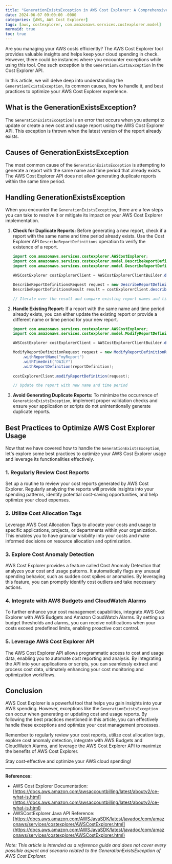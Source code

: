 ```yaml
---
title: "GenerationExistsException in AWS Cost Explorer: A Comprehensive Guide"
date: 2024-06-07 09:00:00 -0000
categories: [AWS, AWS Cost Explorer]
tags: [aws, costexplorer, com.amazonaws.services.costexplorer.model]
mermaid: true
toc: true
---
```



Are you managing your AWS costs efficiently? The AWS Cost Explorer tool provides valuable insights and helps keep your cloud spending in check. However, there could be instances where you encounter exceptions while using this tool. One such exception is the `GenerationExistsException` in the Cost Explorer API.

In this article, we will delve deep into understanding the `GenerationExistsException`, its common causes, how to handle it, and best practices to optimize your AWS Cost Explorer experience.

## What is the GenerationExistsException?
The `GenerationExistsException` is an error that occurs when you attempt to update or create a new cost and usage report using the AWS Cost Explorer API. This exception is thrown when the latest version of the report already exists.

## Causes of GenerationExistsException
The most common cause of the `GenerationExistsException` is attempting to generate a report with the same name and time period that already exists. The AWS Cost Explorer API does not allow generating duplicate reports within the same time period.

## Handling GenerationExistsException
When you encounter the `GenerationExistsException`, there are a few steps you can take to resolve it or mitigate its impact on your AWS Cost Explorer implementation.

1. **Check for Duplicate Reports:** Before generating a new report, check if a report with the same name and time period already exists. Use the Cost Explorer API `DescribeReportDefinitions` operation to verify the existence of a report.

    ```java
    import com.amazonaws.services.costexplorer.AWSCostExplorer;
    import com.amazonaws.services.costexplorer.model.DescribeReportDefinitionsRequest;
    import com.amazonaws.services.costexplorer.model.DescribeReportDefinitionsResult;
    
    AWSCostExplorer costExplorerClient = AWSCostExplorerClientBuilder.defaultClient();
    
    DescribeReportDefinitionsRequest request = new DescribeReportDefinitionsRequest();
    DescribeReportDefinitionsResult result = costExplorerClient.describeReportDefinitions(request);
    
    // Iterate over the result and compare existing report names and time periods
    ```

2. **Handle Existing Report:** If a report with the same name and time period already exists, you can either update the existing report or provide a different name or time period for your new report.

    ```java
    import com.amazonaws.services.costexplorer.AWSCostExplorer;
    import com.amazonaws.services.costexplorer.model.ModifyReportDefinitionRequest;
    
    AWSCostExplorer costExplorerClient = AWSCostExplorerClientBuilder.defaultClient();
    
    ModifyReportDefinitionRequest request = new ModifyReportDefinitionRequest()
        .withReportName("myReport")
        .withTimeUnit("DAILY")
        .withReportDefinition(reportDefinition);
        
    costExplorerClient.modifyReportDefinition(request);
    
    // Update the report with new name and time period
    ```

3. **Avoid Generating Duplicate Reports:** To minimize the occurrence of `GenerationExistsException`, implement proper validation checks and ensure your application or scripts do not unintentionally generate duplicate reports.

## Best Practices to Optimize AWS Cost Explorer Usage

Now that we have covered how to handle the `GenerationExistsException`, let's explore some best practices to optimize your AWS Cost Explorer usage and leverage its functionalities effectively.

### 1. Regularly Review Cost Reports
Set up a routine to review your cost reports generated by AWS Cost Explorer. Regularly analyzing the reports will provide insights into your spending patterns, identify potential cost-saving opportunities, and help optimize your cloud expenses.

### 2. Utilize Cost Allocation Tags
Leverage AWS Cost Allocation Tags to allocate your costs and usage to specific applications, projects, or departments within your organization. This enables you to have granular visibility into your costs and make informed decisions on resource allocation and optimization.

### 3. Explore Cost Anomaly Detection
AWS Cost Explorer provides a feature called Cost Anomaly Detection that analyzes your cost and usage patterns. It automatically flags any unusual spending behavior, such as sudden cost spikes or anomalies. By leveraging this feature, you can promptly identify cost outliers and take necessary actions.

### 4. Integrate with AWS Budgets and CloudWatch Alarms
To further enhance your cost management capabilities, integrate AWS Cost Explorer with AWS Budgets and Amazon CloudWatch Alarms. By setting up budget thresholds and alarms, you can receive notifications when your costs exceed predefined limits, enabling proactive cost control.

### 5. Leverage AWS Cost Explorer API
The AWS Cost Explorer API allows programmatic access to cost and usage data, enabling you to automate cost reporting and analysis. By integrating the API into your applications or scripts, you can seamlessly extract and process cost data, ultimately enhancing your cost monitoring and optimization workflows.

## Conclusion
AWS Cost Explorer is a powerful tool that helps you gain insights into your AWS spending. However, exceptions like the `GenerationExistsException` can occur when generating or updating cost and usage reports. By following the best practices mentioned in this article, you can effectively handle these exceptions and optimize your cost management processes.

Remember to regularly review your cost reports, utilize cost allocation tags, explore cost anomaly detection, integrate with AWS Budgets and CloudWatch Alarms, and leverage the AWS Cost Explorer API to maximize the benefits of AWS Cost Explorer.

Stay cost-effective and optimize your AWS cloud spending!

---

**References:**
- AWS Cost Explorer Documentation: [https://docs.aws.amazon.com/awsaccountbilling/latest/aboutv2/ce-what-is.html](https://docs.aws.amazon.com/awsaccountbilling/latest/aboutv2/ce-what-is.html)
- AWSCostExplorer Java API Reference: [https://docs.aws.amazon.com/AWSJavaSDK/latest/javadoc/com/amazonaws/services/costexplorer/AWSCostExplorer.html](https://docs.aws.amazon.com/AWSJavaSDK/latest/javadoc/com/amazonaws/services/costexplorer/AWSCostExplorer.html)

*Note: This article is intended as a reference guide and does not cover every possible aspect and scenario related to the GenerationExistsException of AWS Cost Explorer.*